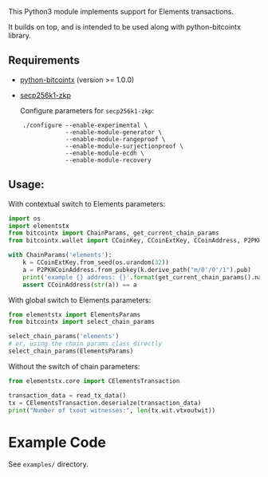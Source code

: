 This Python3 module implements support for Elements transactions.

It builds on top, and is intended to be used along with python-bitcointx library.

## Requirements

- [python-bitcointx](https://github.com/Simplexum/python-bitcointx) (version >= 1.0.0)
- [secp256k1-zkp](https://github.com/ElementsProject/secp256k1-zkp)

  Configure parameters for `secp256k1-zkp`:

```
    ./configure --enable-experimental \
                --enable-module-generator \
                --enable-module-rangeproof \
                --enable-module-surjectionproof \
                --enable-module-ecdh \
                --enable-module-recovery
```

## Usage:

With contextual switch to Elements parameters:

```python
import os
import elementstx
from bitcointx import ChainParams, get_current_chain_params
from bitcointx.wallet import CCoinKey, CCoinExtKey, CCoinAddress, P2PKHCoinAddress

with ChainParams('elements'):
    k = CCoinExtKey.from_seed(os.urandom(32))
    a = P2PKHCoinAddress.from_pubkey(k.derive_path("m/0'/0'/1").pub)
    print('example {} address: {}'.format(get_current_chain_params().name, a))
    assert CCoinAddress(str(a)) == a
```

With global switch to Elements parameters:

```python
from elementstx import ElementsParams
from bitcointx import select_chain_params

select_chain_params('elements')
# or, using the chain params class directly
select_chain_params(ElementsParams)

```

Without the switch of chain parameters:

```python
from elementstx.core import CElementsTransaction

transaction_data = read_tx_data()
tx = CElementsTransaction.deserialze(transaction_data)
print("Number of txout witnesses:", len(tx.wit.vtxoutwit))

```

# Example Code

See `examples/` directory.
